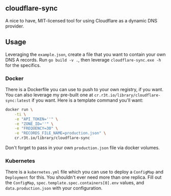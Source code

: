 ## cloudflare-sync

A nice to have, MIT-licensed tool for using Cloudflare as a dynamic DNS provider.

## Usage

Leveraging the `example.json`, create a file that you want to contain your own DNS A records. Run `go build -v .`, then leverage `cloudflare-sync.exe -h` for the specifics.

### Docker

There is a Dockerfile you can use to push to your own registry, if you want. You can also leverage my pre-built one at `cr.r3t.io/library/cloudflare-sync:latest` if you want. Here is a template command you'll want:

```bash
docker run \
    -ti \
    -e "API_TOKEN=''" \
    -e "ZONE_ID=''" \
    -e "FREQUENCY=30" \
    -e "RECORDS_FILE_NAME=production.json" \
    cr.r3t.io/library/cloudflare-sync
```

Don't forget to pass in your own `production.json` file via docker volumes.

### Kubernetes

There is a `kubernetes.yml` file which you can use to deploy a `ConfigMap` and `Deployment` for this. You shouldn't ever need more than one replica. Fill out the `ConfigMap`, `spec.template.spec.containers[0].env` values, and `data.production.json` with your configuration.
